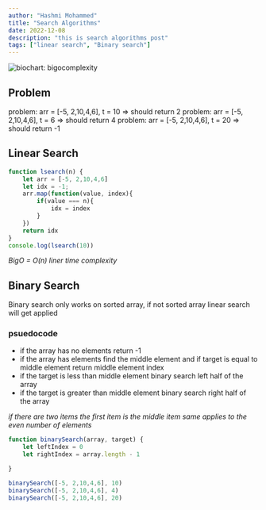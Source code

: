 ```yaml
---
author: "Hashmi Mohammed"
title: "Search Algorithms"
date: 2022-12-08
description: "this is search algorithms post"
tags: ["linear search", "Binary search"]
---
```

![biochart: bigocomplexity](/blog/img/bigocomplexity_chart.png)

Problem
-------

problem: arr = [-5, 2,10,4,6], t = 10 => should return 2
problem: arr = [-5, 2,10,4,6], t = 6 => should return 4
problem: arr = [-5, 2,10,4,6], t = 20 => should return -1

Linear Search
-------------

```javascript
function lsearch(n) {
    let arr = [-5, 2,10,4,6]
    let idx = -1;
    arr.map(function(value, index){
        if(value === n){
            idx = index
        }
    })
    return idx
}
console.log(lsearch(10))
```
*BigO = O(n) liner time complexity*


Binary Search
-------------
Binary search only works on sorted array, if not sorted array linear search will get applied

### psuedocode
- if the array has no elements return -1
- if the array has elements find the middle element and if target is equal to middle element return middle element index
- if the target is less than middle element binary search left half of the array
- if the target is greater than middle element binary search right half of the array

*if there are two items the first item is the middle item same applies to the even number of elements*

```javascript
function binarySearch(array, target) {
    let leftIndex = 0
    let rightIndex = array.length - 1

}

binarySearch([-5, 2,10,4,6], 10)
binarySearch([-5, 2,10,4,6], 4)
binarySearch([-5, 2,10,4,6], 20)

```
